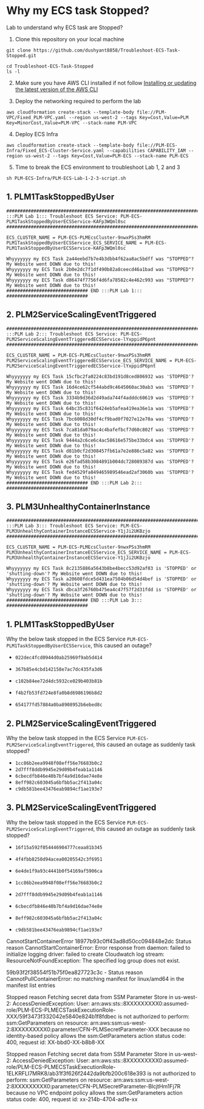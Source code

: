 Why my ECS task Stopped?
===
Lab to understand why ECS task are Stopped?

1. Clone this repository on your local machine
```
git clone https://github.com/dushyant8858/Troubleshoot-ECS-Task-Stopped.git

cd Troubleshoot-ECS-Task-Stopped
ls -l
```

2. Make sure you have AWS CLI installed if not follow [Installing or updating the latest version of the AWS CLI](https://docs.aws.amazon.com/cli/latest/userguide/getting-started-install.html)

3. Deploy the networking required to perform the lab
```
aws cloudformation create-stack --template-body file://PLM-VPC/Fixed_PLM-VPC.yaml --region us-west-2 --tags Key=Cost,Value=PLM Key=MinorCost,Value=PLM-VPC --stack-name PLM-VPC
```

4. Deploy ECS Infra
```
aws cloudformation create-stack --template-body file://PLM-ECS-Infra/Fixed_ECS-Cluster-Service.yaml --capabilities CAPABILITY_IAM --region us-west-2 --tags Key=Cost,Value=PLM-ECS --stack-name PLM-ECS
```

5. Time to break the ECS environment to troubleshoot Lab 1, 2 and 3  
```
sh PLM-ECS-Infra/PLM-ECS-Lab-1-2-3-script.sh 
```
## 1. PLM1TaskStoppedByUser 
```
################################################################################################
:::PLM Lab 1::: Troubleshoot ECS Service: PLM-ECS-PLM1TaskStoppedByUserECSService-KAFp3WQml0sc
################################################################################################

ECS_CLUSTER_NAME = PLM-ECS-PLMEcsCluster-9nwxPSs3hmRM
PLM1TaskStoppedByUserECSService_ECS_SERVICE_NAME = PLM-ECS-PLM1TaskStoppedByUserECSService-KAFp3WQml0sc

Whyyyyyyy my ECS Task 2a44eebd7b7e4b3dbb4f62aa8ac5bdff was "STOPPED"? My Website went DOWN due to this!
Whyyyyyyy my ECS Task 2b0e2dc7f1df490b82a8ceecd46a1bad was "STOPPED"? My Website went DOWN due to this!
Whyyyyyyy my ECS Task d86474f7756f4d6fa78582c4e462c993 was "STOPPED"? My Website went DOWN due to this!
############################## END :::PLM Lab 1::: ##############################
```

## 2. PLM2ServiceScalingEventTriggered
```
################################################################################################
:::PLM Lab 2::: Troubleshoot ECS Service: PLM-ECS-PLM2ServiceScalingEventTriggeredECSService-lYxppidP6pnt
################################################################################################

ECS_CLUSTER_NAME = PLM-ECS-PLMEcsCluster-9nwxPSs3hmRM
PLM2ServiceScalingEventTriggeredECSService_ECS_SERVICE_NAME = PLM-ECS-PLM2ServiceScalingEventTriggeredECSService-lYxppidP6pnt

Whyyyyyyy my ECS Task 15cfbc2fa0224c83bd191d8ced806932 was 'STOPPED'? My Website went DOWN due to this!
Whyyyyyyy my ECS Task 16d4ce62cf544abd9c4645060ac30ab3 was 'STOPPED'? My Website went DOWN due to this!
Whyyyyyyy my ECS Task 3334b9d36d2d49ada744f4adddc60619 was 'STOPPED'? My Website went DOWN due to this!
Whyyyyyyy my ECS Task 64bc35c831f6424eb5afea419ea36e1a was 'STOPPED'? My Website went DOWN due to this!
Whyyyyyyy my ECS Task 7bc6008d30df4cf9bad0f7027e12e70a was 'STOPPED'? My Website went DOWN due to this!
Whyyyyyyy my ECS Task 7ca81da079ac4c4bafefbcf7d60c802f was 'STOPPED'? My Website went DOWN due to this!
Whyyyyyyy my ECS Task 9444a2c6ce6c4ac58616e575be33bdc4 was 'STOPPED'? My Website went DOWN due to this!
Whyyyyyyy my ECS Task d81b0cf2d308457fb61a7e2e886c5a82 was 'STOPPED'? My Website went DOWN due to this!
Whyyyyyyy my ECS Task e26fad58b3084891b004dc728089387d was 'STOPPED'? My Website went DOWN due to this!
Whyyyyyyy my ECS Task fed4529fa849465989546ead2af3060b was 'STOPPED'? My Website went DOWN due to this!
############################## END :::PLM Lab 2::: ##############################
```

## 3. PLM3UnhealthyContainerInstance
```
################################################################################################
:::PLM Lab 3::: Troubleshoot ECS Service: PLM-ECS-PLM3UnhealthyContainerInstanceECSService-Y1jJi2UKBzjo
################################################################################################

ECS_CLUSTER_NAME = PLM-ECS-PLMEcsCluster-9nwxPSs3hmRM
PLM3UnhealthyContainerInstanceECSService_ECS_SERVICE_NAME = PLM-ECS-PLM3UnhealthyContainerInstanceECSService-Y1jJi2UKBzjo

Whyyyyyyy my ECS Task 8c2135886a5643b8be4becc53d92af03 is 'STOPPED' or 'shutting-down'? My Website went DOWN due to this!
Whyyyyyyy my ECS Task a20608fdce5d431ea7504b06d54d4bef is 'STOPPED' or 'shutting-down'? My Website went DOWN due to this!
Whyyyyyyy my ECS Task dbca3f26760b475ea4c47f57f2d31fdd is 'STOPPED' or 'shutting-down'? My Website went DOWN due to this!
############################## END :::PLM Lab 3::: ##############################
```




## 1. PLM1TaskStoppedByUser 
Why the below task stopped in the ECS Service `PLM-ECS-PLM1TaskStoppedByUserECSService`, this caused an outage?
- `022dec4fcd0944d0ab25969f9ab5d414`
- `367b85e4cbd142158e7ac7dc435fa3d6`
- `c102b84ee72d4dc5932ce029b403b81b`

- `f4b2fb53fd724e8fa0b8d6986196b8d2`
- `654177fd57884a0ba8908952b6ebed8c`

## 2. PLM2ServiceScalingEventTriggered 
Why the below task stopped in the ECS Service `PLM-ECS-PLM2ServiceScalingEventTriggered`, this caused an outage as suddenly task stopped?
- `1cc86b2eea9948f08eff56e76683b0c2`
- `2d7fff8ddb9945e29d09b4feab1a1146`
- `6cbecdfb846e40b7bf4a9d16dae74e8e`
- `8eff982c603045a6bfbb5ac2f413a04c`
- `c9db581bee43476eab9894cf1ae193e7`

## 3. PLM2ServiceScalingEventTriggered 
Why the below task stopped in the ECS Service `PLM-ECS-PLM2ServiceScalingEventTriggered`, this caused an outage as suddenly task stopped?
- `16f15a592f054446904777ceaa81b345`
-  `4f4fbb8250d94acea00205542c3f6951`
-  `6e4de1f9a93c4441b0f54169af5906ca`

- `1cc86b2eea9948f08eff56e76683b0c2`
- `2d7fff8ddb9945e29d09b4feab1a1146`
- `6cbecdfb846e40b7bf4a9d16dae74e8e`
- `8eff982c603045a6bfbb5ac2f413a04c`
- `c9db581bee43476eab9894cf1ae193e7`


CannotStartContainerError
18977b93c0ff43ad8d50cc094848e2dc
Status reason	CannotStartContainerError: Error response from daemon: failed to initialize logging driver: failed to create Cloudwatch log stream: ResourceNotFoundException: The specified log group does not exist.


59b93f2f38554f51b75f0ea827723c3c - Status reason	CannotPullContainerError: no matching manifest for linux/amd64 in the manifest list entries


Stopped reason Fetching secret data from SSM Parameter Store in us-west-2: AccessDeniedException: User: arn:aws:sts::8XXXXXXXXX0:assumed-role/PLM-ECS-PLMECSTaskExecutionRole-XXX/59f3473f332042e5840e824b1f8fdbec is not authorized to perform: ssm:GetParameters on resource: arn:aws:ssm:us-west-2:8XXXXXXXXX0:parameter/CFN-PLMSecretParameter-XXX because no identity-based policy allows the ssm:GetParameters action status code: 400, request id: XX-bbd0-XX-b8b8-XX


Stopped reason Fetching secret data from SSM Parameter Store in us-west-2: AccessDeniedException: User: arn:aws:sts::8XXXXXXXXX0:assumed-role/PLM-ECS-PLMECSTaskExecutionRole-1ELKRFLI7MRK8/ab31f3f626f2442da9bfb200c618e393 is not authorized to perform: ssm:GetParameters on resource: arn:aws:ssm:us-west-2:8XXXXXXXXX0:parameter/CFN-PLMSecretParameter-BlcjtHm1Fj7R because no VPC endpoint policy allows the ssm:GetParameters action status code: 400, request id: xx-214b-4704-ad1e-xx

